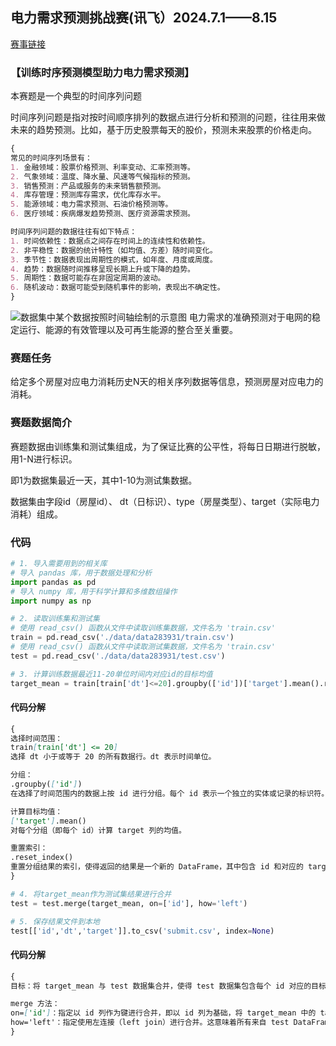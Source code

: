 ## 电力需求预测挑战赛(讯飞）2024.7.1——8.15

[赛事链接](https://challenge.xfyun.cn/h5/detail?type=electricity-demand&ch=dw24_uGS8Gs)


### 【训练时序预测模型助力电力需求预测】

本赛题是一个典型的时间序列问题

时间序列问题是指对按时间顺序排列的数据点进行分析和预测的问题，往往用来做未来的趋势预测。比如，基于历史股票每天的股价，预测未来股票的价格走向。

```markdown
{
常见的时间序列场景有：
1. 金融领域：股票价格预测、利率变动、汇率预测等。
2. 气象领域：温度、降水量、风速等气候指标的预测。
3. 销售预测：产品或服务的未来销售额预测。
4. 库存管理：预测库存需求，优化库存水平。
5. 能源领域：电力需求预测、石油价格预测等。
6. 医疗领域：疾病爆发趋势预测、医疗资源需求预测。

时间序列问题的数据往往有如下特点：
1. 时间依赖性：数据点之间存在时间上的连续性和依赖性。
2. 非平稳性：数据的统计特性（如均值、方差）随时间变化。
3. 季节性：数据表现出周期性的模式，如年度、月度或周度。
4. 趋势：数据随时间推移呈现长期上升或下降的趋势。
5. 周期性：数据可能存在非固定周期的波动。
6. 随机波动：数据可能受到随机事件的影响，表现出不确定性。
}
```
![数据集中某个数据按照时间轴绘制的示意图](/images/image1.png)
电力需求的准确预测对于电网的稳定运行、能源的有效管理以及可再生能源的整合至关重要。


### 赛题任务
给定多个房屋对应电力消耗历史N天的相关序列数据等信息，预测房屋对应电力的消耗。


### 赛题数据简介
赛题数据由训练集和测试集组成，为了保证比赛的公平性，将每日日期进行脱敏，用1-N进行标识。

即1为数据集最近一天，其中1-10为测试集数据。


数据集由字段id（房屋id）、 dt（日标识）、type（房屋类型）、target（实际电力消耗）组成。


### 代码

```python
# 1. 导入需要用到的相关库
# 导入 pandas 库，用于数据处理和分析
import pandas as pd
# 导入 numpy 库，用于科学计算和多维数组操作
import numpy as np

# 2. 读取训练集和测试集
# 使用 read_csv() 函数从文件中读取训练集数据，文件名为 'train.csv'
train = pd.read_csv('./data/data283931/train.csv')
# 使用 read_csv() 函数从文件中读取测试集数据，文件名为 'train.csv'
test = pd.read_csv('./data/data283931/test.csv')

# 3. 计算训练数据最近11-20单位时间内对应id的目标均值
target_mean = train[train['dt']<=20].groupby(['id'])['target'].mean().reset_index()
```

#### 代码分解
```markdown
{
选择时间范围：
train[train['dt'] <= 20]
选择 dt 小于或等于 20 的所有数据行。dt 表示时间单位。

分组：
.groupby(['id'])
在选择了时间范围内的数据上按 id 进行分组。每个 id 表示一个独立的实体或记录的标识符。

计算目标均值：
['target'].mean()
对每个分组（即每个 id）计算 target 列的均值。

重置索引：
.reset_index()
重置分组结果的索引，使得返回的结果是一个新的 DataFrame，其中包含 id 和对应的 target 均值。
}
```

```python
# 4. 将target_mean作为测试集结果进行合并
test = test.merge(target_mean, on=['id'], how='left')

# 5. 保存结果文件到本地
test[['id','dt','target']].to_csv('submit.csv', index=None)
```

#### 代码分解

```markdown
{
目标：将 target_mean 与 test 数据集合并，使得 test 数据集包含每个 id 对应的目标均值 target。

merge 方法：
on=['id']：指定以 id 列作为键进行合并，即以 id 列为基础，将 target_mean 中的 target 列合并到 test 中。
how='left'：指定使用左连接（left join）进行合并。这意味着所有来自 test DataFrame 的行都将保留，如果在 target_mean 中找不到匹配的 id，则对应的 target 值将为 NaN。
}
```
